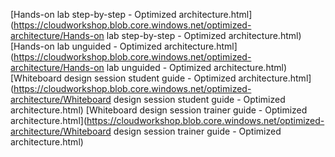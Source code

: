 ﻿[Hands-on lab step-by-step - Optimized architecture.html](https://cloudworkshop.blob.core.windows.net/optimized-architecture/Hands-on lab step-by-step - Optimized architecture.html)
[Hands-on lab unguided - Optimized architecture.html](https://cloudworkshop.blob.core.windows.net/optimized-architecture/Hands-on lab unguided - Optimized architecture.html)
[Whiteboard design session student guide - Optimized architecture.html](https://cloudworkshop.blob.core.windows.net/optimized-architecture/Whiteboard design session student guide - Optimized architecture.html)
[Whiteboard design session trainer guide - Optimized architecture.html](https://cloudworkshop.blob.core.windows.net/optimized-architecture/Whiteboard design session trainer guide - Optimized architecture.html)
